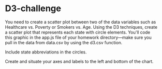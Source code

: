# D3-challenge

You need to create a scatter plot between two of the data variables such as Healthcare vs. Poverty or Smokers vs. Age.
Using the D3 techniques, create a scatter plot that represents each state with circle elements. You'll code this graphic in the app.js file of your homework directory—make sure you pull in the data from data.csv by using the d3.csv function. 


Include state abbreviations in the circles.


Create and situate your axes and labels to the left and bottom of the chart.
